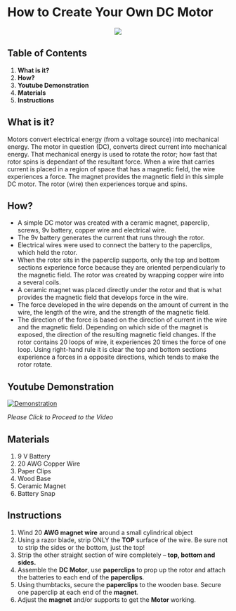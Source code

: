 # How to Create Your Own DC Motor


<p align="center">
  <img src="/img/dcmotor.jpeg"/>
</p>

## Table of Contents

1. **What is it?**  
2. **How?**  
3. **Youtube Demonstration** 
4. **Materials** 
5. **Instructions** 

## What is it?

Motors convert electrical energy (from a voltage source) into mechanical energy. The motor in question (DC), converts direct current into mechanical energy.  That mechanical energy is used to rotate the rotor; how fast that rotor spins is dependant of the resultant force. When a wire that carries current is placed in a region of space that has a magnetic field, the wire experiences a force. The magnet provides the magnetic field in this simple DC motor. The rotor (wire) then experiences torque and spins.


## How?

- A simple DC motor was created with a ceramic magnet, paperclip, screws, 9v battery, copper wire and electrical wire.
- The 9v battery generates the current that runs through the rotor.
- Electrical wires were used to connect the battery to the paperclips, which held the rotor.
- When the rotor sits in the paperclip supports, only the top and bottom sections experience force because they are oriented perpendicularly to the magnetic field. The rotor was created by wrapping copper wire into a several coils.
- A ceramic magnet was placed directly under the rotor and that is what provides the magnetic field that develops force in the wire.
- The force developed in the wire depends on the amount of current in the wire, the length of the wire, and the strength of the magnetic field. 
- The direction of the force is based on the direction of current in the wire and the magnetic field. Depending on which side of the magnet is exposed, the direction of the resulting magnetic field changes. If the rotor contains 20 loops of wire, it experiences 20 times the force of one loop. Using right-hand rule it is clear the top and bottom sections experience a forces in a opposite directions, which tends to make the rotor rotate. 

## Youtube Demonstration

[![Demonstration](http://img.youtube.com/vi/bWQ8JH-RxlY/0.jpg)](http://www.youtube.com/watch?v=bWQ8JH-RxlY)

_Please Click to Proceed to the Video_

## Materials

1. 9 V Battery
2. 20 AWG Copper Wire
3. Paper Clips
4. Wood Base
5. Ceramic Magnet
6. Battery Snap

## Instructions

1. Wind 20 **AWG magnet wire** around a small cylindrical object
2. Using a razor blade, strip ONLY the **TOP** surface of the wire. Be sure not to strip the sides or the bottom, just the top!
3. Strip the other straight section of wire completely – **top, bottom and sides.**
4. Assemble the **DC Motor**, use **paperclips** to prop up the rotor and attach the batteries to each end of the **paperclips**.
  1. Using thumbtacks, secure the **paperclips** to the wooden base. Secure one paperclip at each end of the **magnet**.
  2. Adjust the **magnet** and/or supports to get the **Motor** working.